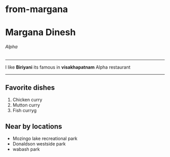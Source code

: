 # from-margana
# Margana Dinesh
###### Alpha 
_________
I like **Biriyani** its famous in **visakhapatnam** Alpha restaurant

---

## Favorite dishes
1. Chicken curry
2. Mutton curry
3. Fish curryg

## Near by locations
* Mozingo lake recreational park
* Donaldson westside park
* wabash park
